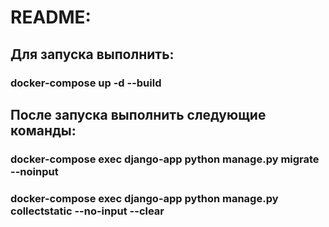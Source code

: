 # README:
## Для запуска выполнить: 
### docker-compose up -d --build
## После запуска выполнить следующие команды: 
### docker-compose exec django-app python manage.py migrate --noinput
### docker-compose exec django-app python manage.py collectstatic --no-input --clear